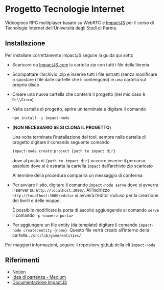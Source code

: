 # Progetto Tecnologie Internet

Videogioco RPG multiplayer basato su WebRTC e [ImpactJS](https://impactjs.com/) per il corso di Tecnologie Internet dell'Università degli Studi di Parma.

## Installazione

Per installare correttamente impactJS seguire la guida qui sotto

- Scaricare da [ImpactJS.com](https://impactjs.com/download) la cartella zip con tutti i file della libreria
- Scompattare l’archivio .zip e inserire tutti i file estratti (senza modificare o spostare i file dalle cartelle che li contengono) in una cartella sul proprio disco
- Creare una nuova cartella che conterrà il progetto (nel mio caso è `D:\\Gioco`)
- Nella cartella di progetto, aprire un terminale e digitare il comando

    ```bash
    npm install -g impact-node
    ```

- (**NON NECESSARIO SE SI CLONA IL PROGETTO**) 
  
  Una volta terminata l’installazione del tool, sempre nella cartella di progetto digitare il comando seguente comando

    ```bash
    impact-node create:project {path to impact dir}
    ```

    dove al posto di `{path to impact dir}` occorre inserire il percorso assoluto dove si è estratta la cartella `impact` dall’archivio zip scaricato

    Al termine della procedura comparirà un messaggio di conferma

- Per avviare il sito, digitare il comando `impact-node serve` dove si avverrà il server su `http://localhost:3000/`. All’indirizzo `http://localhost:3000/editor` si avvierà l’editor incluso per la creazione dei livelli e delle mappe.

    È possibile modificare la porta di ascolto aggiungendo al comando `serve` il comando `-p <numero porta>`

- Per aggiungere un file entity (da template) digitare il comando `impact-node create:entity {nome}`. Questo file verrà creato all’interno della cartella `./src/lib/game/entities/`

Per maggiori informazioni, seguire il repository [github](https://github.com/roman01la/impact-node) della cli `impact-node`

## Riferimenti

- [Notion](https://www.notion.so/Risorse-8be48eb96b684f25aa56df6c680b284b)
- [Idea di partenza - Medium](https://medium.com/bumble-tech/webrtc-making-a-peer-to-peer-game-using-javascript-f7123aed769e)
- [Documentazione ImpactJS](https://impactjs.com/documentation/getting-started)